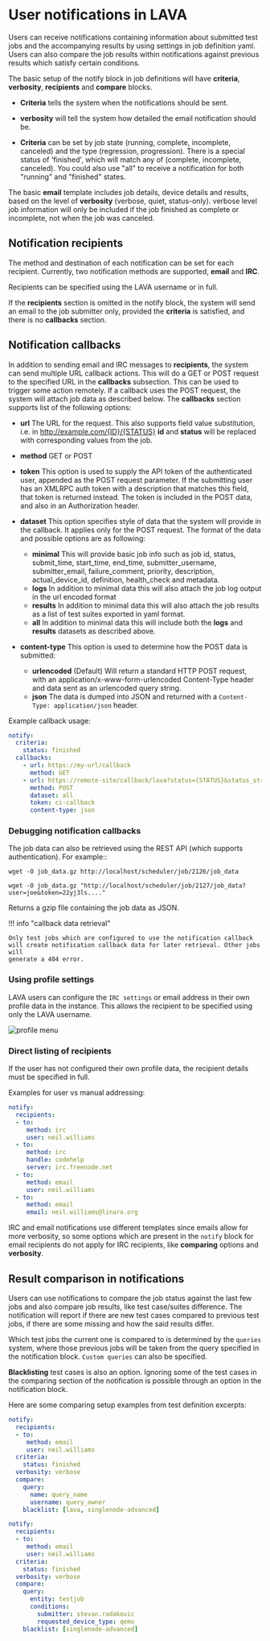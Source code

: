# User notifications in LAVA

Users can receive notifications containing information about submitted test
jobs and the accompanying results by using settings in job definition yaml.
Users can also compare the job results within notifications against previous
results which satisfy certain conditions.

The basic setup of the notify block in job definitions will have
**criteria**, **verbosity**, **recipients** and **compare** blocks.

+ **Criteria** tells the system when the notifications should be sent.

+ **verbosity** will tell the system how detailed the email notification should
  be.

+ **Criteria** can be set by job state (running, complete, incomplete,
  canceled) and the type (regression, progression). There is a special status of
  'finished', which will match any of (complete, incomplete, canceled). You
  could also use "all" to receive a notification for both "running" and
  "finished" states.

The basic **email** template includes job details, device details and results,
based on the level of **verbosity** (verbose, quiet, status-only).
verbose level job information will only be included if the job finished as
complete or incomplete, not when the job was canceled.

## Notification recipients

The method and destination of each notification can be set for each recipient.
Currently, two notification methods are supported, **email** and **IRC**.

Recipients can be specified using the LAVA username or in full.

If the **recipients** section is omitted in the notify block, the system will
send an email to the job submitter only, provided the **criteria** is satisfied,
and there is no **callbacks** section.

## Notification callbacks

In addition to sending email and IRC messages to **recipients**, the system can
send multiple URL callback actions. This will do a GET or POST request to the
specified URL in the **callbacks** subsection. This can be used to trigger some
action remotely. If a callback uses the POST request, the system will attach job data as described below.
The **callbacks** section supports list of the following options:

+ **url** The URL for the request. This also supports field value
  substitution, i.e. in http://example.com/{ID}/{STATUS} **id** and
  **status** will be replaced with corresponding values from the job.

+ **method** GET or POST

+ **token** This option is used to supply the API token of the
  authenticated user, appended as the POST request parameter. If the submitting
  user has an XMLRPC auth token with a description that matches this field, that
  token is returned instead. The token is included in the POST data, and also in
  an Authorization header.

+ **dataset** This option specifies style of data that the system
  will provide in the callback. It applies only for the POST request. The format
  of the data and possible options are as following:

    + **minimal** This will provide basic job info such as job id, status,
    submit_time, start_time, end_time, submitter_username, submitter_email,
    failure_comment, priority, description, actual_device_id, definition,
    health_check and metadata.
    + **logs** In addition to minimal data this will also attach the job log
    output in the url encoded format
    + **results** In addition to minimal data this will also attach the job
    results as a list of test suites exported in yaml format.
    + **all** In addition to minimal data this will include both the **logs**
    and **results** datasets as described above.

+ **content-type** This option is used to determine how the POST data is submitted:

    + **urlencoded** (Default) Will return a standard HTTP POST request, with an
    application/x-www-form-urlencoded Content-Type header and data sent as an
    urlencoded query string.
    + **json** The data is dumped into JSON and returned with a ``Content-Type:
    application/json`` header.

Example callback usage:

```yaml
notify:
  criteria:
    status: finished
  callbacks:
    - url: https://my-url/callback
      method: GET
    - url: https://remote-site/callback/lava?status={STATUS}&status_string={STATUS_STRING}
      method: POST
      dataset: all
      token: ci-callback
      content-type: json

```

### Debugging notification callbacks

The job data can also be retrieved using the REST API (which supports
authentication). For example::

```
wget -O job_data.gz http://localhost/scheduler/job/2126/job_data
```

```
wget -O job_data.gz "http://localhost/scheduler/job/2127/job_data?user=joe&token=22yj3ls...."
```

Returns a gzip file containing the job data as JSON.

!!! info "callback data retrieval"

    Only test jobs which are configured to use the notification callback
    will create notification callback data for later retrieval. Other jobs will
    generate a 404 error.

### Using profile settings

LAVA users can configure the ``IRC settings`` or email address in their own
profile data in the instance. This allows the recipient to be specified using
only the LAVA username.

![profile menu](profile-menu.png)

### Direct listing of recipients

If the user has not configured their own profile data, the recipient details
must be specified in full.

Examples for user vs manual addressing:

```yaml
notify:
  recipients:
  - to:
     method: irc
     user: neil.williams
  - to:
     method: irc
     handle: codehelp
     server: irc.freenode.net
  - to:
     method: email
     user: neil.williams
  - to:
     method: email
     email: neil.williams@linaro.org
```

IRC and email notifications use different templates since emails allow for more
verbosity, so some options which are present in the ``notify`` block for email
recipients do not apply for IRC recipients, like **comparing** options and
**verbosity**.


## Result comparison in notifications

Users can use notifications to compare the job status against the last few jobs
and also compare job results, like test case/suites difference. The
notification will report if there are new test cases compared to previous test
jobs, if there are some missing and how the said results differ.

Which test jobs the current one is compared to is determined by the ``queries``
system, where those previous jobs will be taken from the query specified in the
notification block. ``Custom queries`` can also be specified.

**Blacklisting** test cases is also an option. Ignoring some of the test cases
in the comparing section of the notification is possible through an option in
the notification block.

Here are some comparing setup examples from test definition excerpts:

```yaml
notify:
  recipients:
  - to:
     method: email
     user: neil.williams
  criteria:
    status: finished
  verbosity: verbose
  compare:
    query:
      name: query_name
      username: query_owner
    blacklist: [lava, singlenode-advanced]
```
```yaml
notify:
  recipients:
  - to:
     method: email
     user: neil.williams
  criteria:
    status: finished
  verbosity: verbose
  compare:
    query:
      entity: testjob
      conditions:
        submitter: stevan.radakovic
        requested_device_type: qemu
    blacklist: [singlenode-advanced]
```
